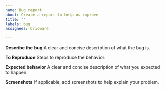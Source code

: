 ```yaml
---
name: Bug report
about: Create a report to help us improve
title: ''
labels: bug
assignees: Crioware

---
```


**Describe the bug**
A clear and concise description of what the bug is.

**To Reproduce**
Steps to reproduce the behavior:

**Expected behavior**
A clear and concise description of what you expected to happen.

**Screenshots**
If applicable, add screenshots to help explain your problem.
